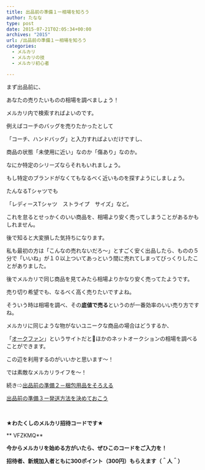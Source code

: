 ```yaml
---
title: 出品前の準備１ー相場を知ろう
author: たなな
type: post
date: 2015-07-21T02:05:34+00:00
archives: "2015"
url: /出品前の準備１ー相場を知ろう
categories:
  - メルカリ
  - メルカリの技
  - メルカリ初心者

---
```

まず出品前に、

あなたの売りたいものの相場を調べましょう！

メルカリ内で検索すればよいのです。

例えばコーチのバッグを売りたかったとして

「コーチ、ハンドバッグ」と入力すればよいだけですし、

商品の状態「未使用に近い」なのか「傷あり」なのか。

なにか特定のシリーズならそれもいれましょう。

もし特定のブランドがなくてもなるべく近いものを探すようにしましょう。

たんなるTシャツでも

「レディースTシャツ　ストライプ　サイズ」など。

これを怠るとせっかくのいい商品を、相場より安く売ってしまうことがあるかもしれません。

後で知ると大変損した気持ちになります。

私も最初の方は「こんなの売れないだろ〜」とすごく安く出品したら、ものの５分で「いいね」が１０以上ついてあっという間に売れてしまってびっくりしたことがありました。

後でメルカリで同じ商品を見てみたら相場よりかなり安く売ってたようです。

売り切り希望でも、なるべく高く売りたいですよね。

そういう時は相場を調べ、その**底値で売る**というのが一番効率のいい売り方ですね。

メルカリに同じような物がないユニークな商品の場合はどうするか、

「<a href="http://aucfan.com/search1/" target="_blank">オークファン</a>」というサイトだとほかのネットオークションの相場を調べることができます。

この辺を利用するのがいいかと思います～！

では素敵なメルカリライフを～！

続き⇨<a href="http://www.xqxq.info/出品前の準備２－梱包用品をそろえる" target="_blank">出品前の準備２－梱包用品をそろえる</a>

<a href="http://www.xqxq.info/出品前の準備２ー発送方法を決めておこう" target="_blank">出品前の準備３ー発送方法を決めておこう</a>

&nbsp;

**★わたくしのメルカリ招待コードです★**

** VFZKMQ**

**今からメルカリを始める方がいたら、ぜひこのコードをご入力を！**

**招待者、新規加入者ともに300ポイント（300円）もらえます（＾人＾）**